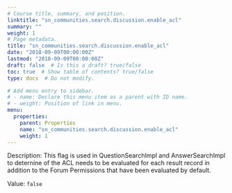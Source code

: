 ```yaml
---
# Course title, summary, and position.
linktitle: "sn_communities.search.discussion.enable_acl"
summary: ""
weight: 1
# Page metadata.
title: "sn_communities.search.discussion.enable_acl"
date: "2018-09-09T00:00:00Z"
lastmod: "2018-09-09T00:00:00Z"
draft: false  # Is this a draft? true/false
toc: true  # Show table of contents? true/false
type: docs  # Do not modify.

# Add menu entry to sidebar.
# - name: Declare this menu item as a parent with ID name.
# - weight: Position of link in menu.
menu:
  properties:
    parent: Properties
    name: "sn_communities.search.discussion.enable_acl"
    weight: 1
---
```


Description: This flag is used in QuestionSearchImpl and AnswerSearchImpl to deternine of the ACL needs to be evaluated for each result record in addition to the Forum Permissions that have been evaluated by default.


Value: `false`